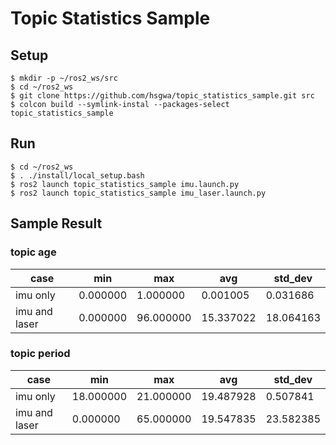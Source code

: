 # Topic Statistics Sample


## Setup
```
$ mkdir -p ~/ros2_ws/src
$ cd ~/ros2_ws
$ git clone https://github.com/hsgwa/topic_statistics_sample.git src
$ colcon build --symlink-instal --packages-select topic_statistics_sample
```

## Run

```
$ cd ~/ros2_ws
$ . ./install/local_setup.bash
$ ros2 launch topic_statistics_sample imu.launch.py
$ ros2 launch topic_statistics_sample imu_laser.launch.py
```

## Sample Result

### topic age

| case          |      min |       max |       avg |   std_dev |
|---------------|----------|-----------|-----------|-----------|
| imu only      | 0.000000 |  1.000000 |  0.001005 |  0.031686 |
| imu and laser | 0.000000 | 96.000000 | 15.337022 | 18.064163 |

### topic period

| case          |       min |       max |       avg |   std_dev |
|---------------|-----------|-----------|-----------|-----------|
| imu only      | 18.000000 | 21.000000 | 19.487928 |  0.507841 |
| imu and laser |  0.000000 | 65.000000 | 19.547835 | 23.582385 |
